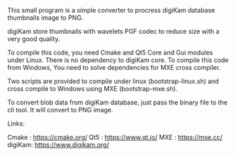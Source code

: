 This small program is a simple converter to procress digiKam database thumbnails image to PNG.

digiKam store thumbnails with wavelets PGF codec to reduce size with a very good quality.

To compile this code, you need Cmake and Qt5 Core and Gui modules under Linux. There is no dependency to digiKam core.
To compile this code from Windows, You need to solve dependencies for MXE cross compiler.

Two scripts are provided to compile under linux (bootstrap-linux.sh) and cross compile to Windows using MXE (bootstrap-mxe.sh).

To convert blob data from digiKam database, just pass the binary file to the cli tool. It will convert to PNG image.

Links:

Cmake  : https://cmake.org/
Qt5    : https://www.qt.io/
MXE    : https://mxe.cc/
digiKam: https://www.digikam.org/
